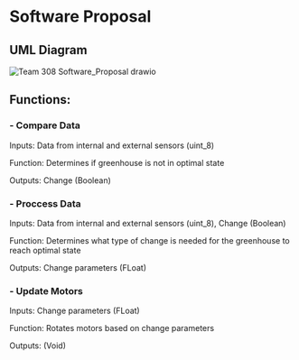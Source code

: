 # Software Proposal

## UML Diagram
![Team 308 Software_Proposal drawio](https://github.com/EGR314Team308/Team308.github.io/assets/157086096/88f05964-5251-4b15-bc62-fe221542b1b4)

## Functions: 
### - Compare Data
Inputs: Data from internal and external sensors (uint_8)

Function: Determines if greenhouse is not in optimal state

Outputs: Change (Boolean)

### - Proccess Data
Inputs: Data from internal and external sensors (uint_8), Change (Boolean)

Function: Determines what type of change is needed for the greenhouse to reach optimal state

Outputs: Change parameters (FLoat)

### - Update Motors
Inputs: Change parameters (FLoat)

Function: Rotates motors based on change parameters

Outputs: (Void)
